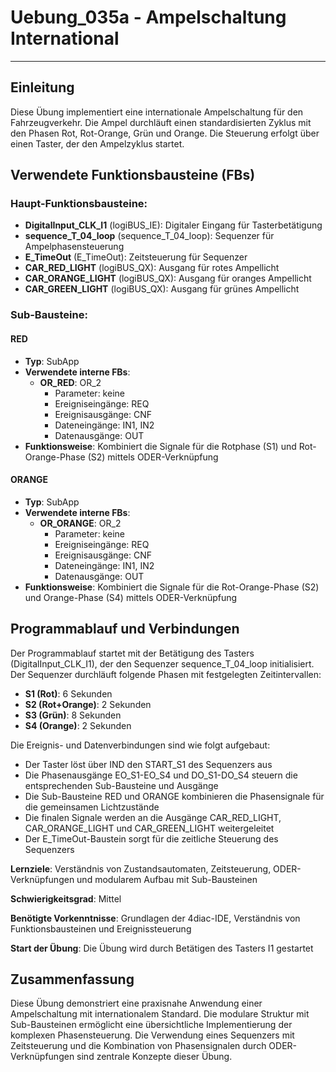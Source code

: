 # Uebung_035a - Ampelschaltung International

* * * * * * * * * *

## Einleitung
Diese Übung implementiert eine internationale Ampelschaltung für den Fahrzeugverkehr. Die Ampel durchläuft einen standardisierten Zyklus mit den Phasen Rot, Rot-Orange, Grün und Orange. Die Steuerung erfolgt über einen Taster, der den Ampelzyklus startet.

## Verwendete Funktionsbausteine (FBs)

### Haupt-Funktionsbausteine:
- **DigitalInput_CLK_I1** (logiBUS_IE): Digitaler Eingang für Tasterbetätigung
- **sequence_T_04_loop** (sequence_T_04_loop): Sequenzer für Ampelphasensteuerung
- **E_TimeOut** (E_TimeOut): Zeitsteuerung für Sequenzer
- **CAR_RED_LIGHT** (logiBUS_QX): Ausgang für rotes Ampellicht
- **CAR_ORANGE_LIGHT** (logiBUS_QX): Ausgang für oranges Ampellicht  
- **CAR_GREEN_LIGHT** (logiBUS_QX): Ausgang für grünes Ampellicht

### Sub-Bausteine:

#### RED
- **Typ**: SubApp
- **Verwendete interne FBs**:
  - **OR_RED**: OR_2
    - Parameter: keine
    - Ereigniseingänge: REQ
    - Ereignisausgänge: CNF
    - Dateneingänge: IN1, IN2
    - Datenausgänge: OUT
- **Funktionsweise**: Kombiniert die Signale für die Rotphase (S1) und Rot-Orange-Phase (S2) mittels ODER-Verknüpfung

#### ORANGE
- **Typ**: SubApp
- **Verwendete interne FBs**:
  - **OR_ORANGE**: OR_2
    - Parameter: keine
    - Ereigniseingänge: REQ
    - Ereignisausgänge: CNF
    - Dateneingänge: IN1, IN2
    - Datenausgänge: OUT
- **Funktionsweise**: Kombiniert die Signale für die Rot-Orange-Phase (S2) und Orange-Phase (S4) mittels ODER-Verknüpfung

## Programmablauf und Verbindungen

Der Programmablauf startet mit der Betätigung des Tasters (DigitalInput_CLK_I1), der den Sequenzer sequence_T_04_loop initialisiert. Der Sequenzer durchläuft folgende Phasen mit festgelegten Zeitintervallen:

- **S1 (Rot)**: 6 Sekunden
- **S2 (Rot+Orange)**: 2 Sekunden  
- **S3 (Grün)**: 8 Sekunden
- **S4 (Orange)**: 2 Sekunden

Die Ereignis- und Datenverbindungen sind wie folgt aufgebaut:
- Der Taster löst über IND den START_S1 des Sequenzers aus
- Die Phasenausgänge EO_S1-EO_S4 und DO_S1-DO_S4 steuern die entsprechenden Sub-Bausteine und Ausgänge
- Die Sub-Bausteine RED und ORANGE kombinieren die Phasensignale für die gemeinsamen Lichtzustände
- Die finalen Signale werden an die Ausgänge CAR_RED_LIGHT, CAR_ORANGE_LIGHT und CAR_GREEN_LIGHT weitergeleitet
- Der E_TimeOut-Baustein sorgt für die zeitliche Steuerung des Sequenzers

**Lernziele**: Verständnis von Zustandsautomaten, Zeitsteuerung, ODER-Verknüpfungen und modularem Aufbau mit Sub-Bausteinen

**Schwierigkeitsgrad**: Mittel

**Benötigte Vorkenntnisse**: Grundlagen der 4diac-IDE, Verständnis von Funktionsbausteinen und Ereignissteuerung

**Start der Übung**: Die Übung wird durch Betätigen des Tasters I1 gestartet

## Zusammenfassung
Diese Übung demonstriert eine praxisnahe Anwendung einer Ampelschaltung mit internationalem Standard. Die modulare Struktur mit Sub-Bausteinen ermöglicht eine übersichtliche Implementierung der komplexen Phasensteuerung. Die Verwendung eines Sequenzers mit Zeitsteuerung und die Kombination von Phasensignalen durch ODER-Verknüpfungen sind zentrale Konzepte dieser Übung.